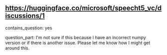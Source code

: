 ## https://huggingface.co/microsoft/speecht5_vc/discussions/1

contains_question: yes

question_part: I'm not sure if this because I have an incorrect numpy version or if there is another issue. Please let me know how I might get around this.